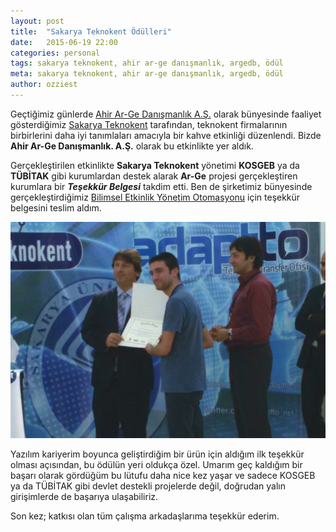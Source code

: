 ```yaml
---
layout: post
title:  "Sakarya Teknokent Ödülleri"
date:   2015-06-19 22:00
categories: personal
tags: sakarya teknokent, ahir ar-ge danışmanlık, argedb, ödül
meta: sakarya teknokent, ahir ar-ge danışmanlık, argedb, ödül
author: ozziest
---
```


Geçtiğimiz günlerde [Ahir Ar-Ge Danışmanlık A.Ş.](http://ahir.com.tr) olarak bünyesinde faaliyet gösterdiğimiz [Sakarya Teknokent](http://www.sakaryateknokent.com) tarafından, teknokent firmalarının birbirlerini daha iyi tanımlaları amacıyla bir kahve etkinliği düzenlendi. Bizde **Ahir Ar-Ge Danışmanlık. A.Ş.** olarak bu etkinlikte yer aldık.

Gerçekleştirilen etkinlikte **Sakarya Teknokent** yönetimi **KOSGEB** ya da **TÜBİTAK** gibi kurumlardan destek alarak **Ar-Ge** projesi gerçekleştiren kurumlara bir ***Teşekkür Belgesi*** takdim etti. Ben de şirketimiz bünyesinde gerçekleştirdiğimiz [Bilimsel Etkinlik Yönetim Otomasyonu](http://argedb.com) için teşekkür belgesini teslim aldım. 

![Teşekkür Belgesi Takdimi](/images/posts/argedb/tesekkur_belgesi.jpg)

Yazılım kariyerim boyunca geliştirdiğim bir ürün için aldığım ilk teşekkür olması açısından, bu ödülün yeri oldukça özel. Umarım geç kaldığım bir başarı olarak gördüğüm bu lütufu daha nice kez yaşar ve sadece KOSGEB ya da TÜBİTAK gibi devlet destekli projelerde değil, doğrudan yalın girişimlerde de başarıya ulaşabiliriz. 

Son kez; katkısı olan tüm çalışma arkadaşlarıma teşekkür ederim.